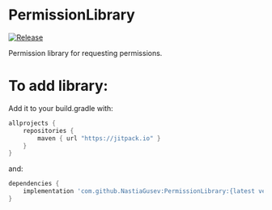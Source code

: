 # PermissionLibrary

[![Release](https://jitpack.io/#NastiaGusev/PermissionLibrary)](https://jitpack.io/#NastiaGusev/PermissionLibrary)

Permission library for requesting permissions.

# To add library:

Add it to your build.gradle with:
```gradle
allprojects {
    repositories {
        maven { url "https://jitpack.io" }
    }
}
```

and:

```gradle
dependencies {
    implementation 'com.github.NastiaGusev:PermissionLibrary:{latest version}'
}
```
